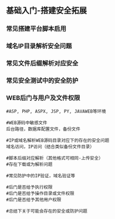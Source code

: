 ## 基础入门-搭建安全拓展

### 常见搭建平台脚本启用

### 域名IP目录解析安全问题

### 常见文件后缀解析对应安全

### 常见安全测试中的安全防护

### WEB后门与用户及文件权限

```
#ASP, PHP, ASPX, JSP, PY, JAVAWEB等环境

#WEB源码中敏感文件
后台路径，数据库配置文件，备份文件

#IP或域名解析WEB源码目录对应下的存在的安全问题
域名访问，IP访问（结合类似备份文件目录）

#脚本后缀对应解析（其他格式可相同-上传安全）
#存在下载或为解析问题

#常见防护中的IP验证，域名验证等

#后门是否给予执行权限
#后门是否给予操作目录或文件权限
#后门是否给予其他用户权限

#总结下关于可能会存在的安全或防护问题
```

